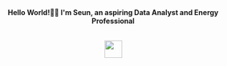 <div align="center">
<b>
Hello World!👋🏽 I'm Seun, an aspiring Data Analyst and Energy Professional
</b>
</div>
<br />

<p align="center"><a href="https://www.linkedin.com/in/seun-gisanrin/">
<img src="https://github.com/seungisanrin/seungisanrin/assets/159424518/592b99f0-0cb2-41ff-8a4d-bcb793b88316"
    width = 35
    height = 35/></a>
</p>
<!---
seungisanrin/seungisanrin is a ✨ special ✨ repository because its `README.md` (this file) appears on your GitHub profile.
You can click the Preview link to take a look at your changes.
--->
